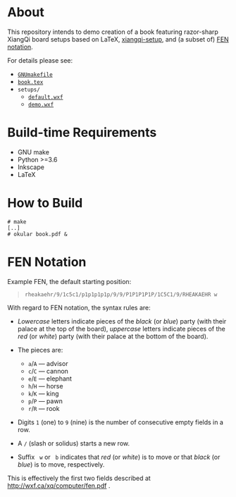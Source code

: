 # About

This repository intends to demo creation of a book
featuring razor-sharp XiangQi board setups
based on
LaTeX,
[xiangqi-setup](https://github.com/hartwork/xiangqi-setup),
and (a subset of) [FEN notation](http://wxf.ca/xq/computer/fen.pdf).

For details please see:
- [`GNUmakefile`](GNUmakefile)
- [`book.tex`](book.tex)
- `setups/`
    - [`default.wxf`](setups/default.wxf)
    - [`demo.wxf`](setups/demo.wxf)


# Build-time Requirements

- GNU make
- Python >=3.6
- Inkscape
- LaTeX


# How to Build

```console
# make
[..]
# okular book.pdf &
```


# FEN Notation

Example FEN, the default starting position:

> `rheakaehr/9/1c5c1/p1p1p1p1p/9/9/P1P1P1P1P/1C5C1/9/RHEAKAEHR w`

With regard to FEN notation, the syntax rules are:

- *Lowercase* letters indicate pieces of
  the *black* (or *blue*) party (with their palace at the top of the board),
  *uppercase* letters indicate pieces of
  the *red* (or *white*) party (with their palace at the bottom of the board).

- The pieces are:
    - `a`/`A` — advisor
    - `c`/`C` — cannon
    - `e`/`E` — elephant
    - `h`/`H` — horse
    - `k`/`K` — king
    - `p`/`P` — pawn
    - `r`/`R` — rook

- Digits `1` (one) to `9` (nine) is the number of consecutive empty fields in a row.

- A `/` (slash or solidus) starts a new row.

- Suffix ` w` or ` b` indicates that
  *red* (or *white*) is to move or that *black* (or *blue*) is to move,
  respectively.

This is effectively the first two fields described at http://wxf.ca/xq/computer/fen.pdf .
